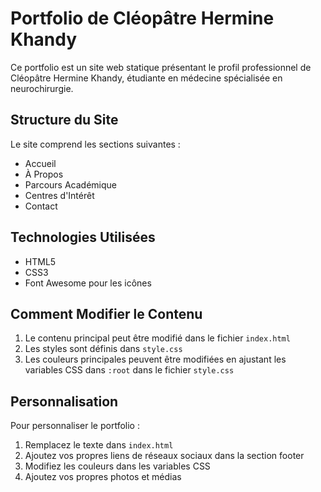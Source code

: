# Portfolio de Cléopâtre Hermine Khandy

Ce portfolio est un site web statique présentant le profil professionnel de Cléopâtre Hermine Khandy, étudiante en médecine spécialisée en neurochirurgie.

## Structure du Site

Le site comprend les sections suivantes :
- Accueil
- À Propos
- Parcours Académique
- Centres d'Intérêt
- Contact

## Technologies Utilisées

- HTML5
- CSS3
- Font Awesome pour les icônes

## Comment Modifier le Contenu

1. Le contenu principal peut être modifié dans le fichier `index.html`
2. Les styles sont définis dans `style.css`
3. Les couleurs principales peuvent être modifiées en ajustant les variables CSS dans `:root` dans le fichier `style.css`

## Personnalisation

Pour personnaliser le portfolio :
1. Remplacez le texte dans `index.html`
2. Ajoutez vos propres liens de réseaux sociaux dans la section footer
3. Modifiez les couleurs dans les variables CSS
4. Ajoutez vos propres photos et médias
